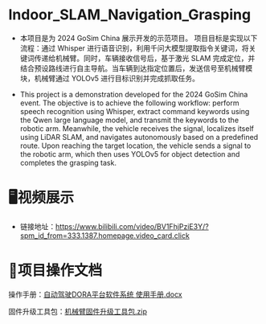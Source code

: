 # Indoor_SLAM_Navigation_Grasping
* 本项目是为 2024 GoSim China 展示开发的示范项目。 项目目标是实现以下流程：通过 Whisper 进行语音识别，利用千问大模型提取指令关键词，将关键词传递给机械臂。同时，车辆接收信号后，基于激光 SLAM 完成定位，并结合预设路线进行自主导航。当车辆到达指定位置后，发送信号至机械臂模块，机械臂通过 YOLOv5 进行目标识别并完成抓取任务。

* This project is a demonstration developed for the 2024 GoSim China event. The objective is to achieve the following workflow: perform speech recognition using Whisper, extract command keywords using the Qwen large language model, and transmit the keywords to the robotic arm. Meanwhile, the vehicle receives the signal, localizes itself using LiDAR SLAM, and navigates autonomously based on a predefined route. Upon reaching the target location, the vehicle sends a signal to the robotic arm, which then uses YOLOv5 for object detection and completes the grasping task.

🖥视频展示
====
* 链接地址：https://www.bilibili.com/video/BV1FhjPziE3Y/?spm_id_from=333.1387.homepage.video_card.click

📃项目操作文档
====
操作手册：[自动驾驶DORA平台软件系统 使用手册.docx](https://github.com/user-attachments/files/20078146/DORA.docx)

固件升级工具包：[机械臂固件升级工具包.zip](https://github.com/user-attachments/files/20078169/default.zip)

